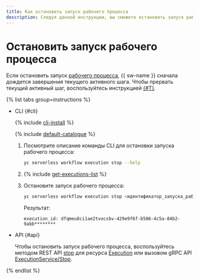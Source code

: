 ```yaml
---
title: Как остановить запуск рабочего процесса
description: Следуя данной инструкции, вы сможете остановить запуск рабочего процесса.
---
```


# Остановить запуск рабочего процесса

Если остановить запуск [рабочего процесса](../../../concepts/workflows/workflow.md), {{ sw-name }} сначала дождется завершения текущего активного шага. Чтобы прервать текущий активный шаг, воспользуйтесь инструкцией [{#T}](terminate.md).

{% list tabs group=instructions %}

- CLI {#cli}

  {% include [cli-install](../../../../_includes/cli-install.md) %}

  {% include [default-catalogue](../../../../_includes/default-catalogue.md) %}

  1. Посмотрите описание команды CLI для остановки запуска рабочего процесса:

      ```bash
      yc serverless workflow execution stop --help
      ```

  1. {% include [get-executions-list](../../../../_includes/serverless-integrations/get-executions-list.md) %}
  1. Остановите запуск рабочего процесса:

      ```bash
      yc serverless workflow execution stop <идентификатор_запуска_рабочего_процесса>
      ```

      Результат:

      ```text
      execution_id: dfqmeu8ci1ae2tvocsbv-429e9f6f-b506-4c5a-84b2-9abb********
      ```

- API {#api}

  Чтобы остановить запуск рабочего процесса, воспользуйтесь методом REST API [stop](../../../workflows/api-ref/Execution/stop.md) для ресурса [Execution](../../../workflows/api-ref/Execution/index.md) или вызовом gRPC API [ExecutionService/Stop](../../../workflows/api-ref/grpc/Execution/stop.md).

{% endlist %}